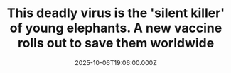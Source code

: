 ---
title: "This deadly virus is the 'silent killer' of young elephants. A new vaccine rolls out to save them worldwide"
date: 2025-10-06T19:06:00.000Z
category: Human Kindness
externalLink: "https://www.goodgoodgood.co/articles/asian-elephants-herpes-vaccine-cure"
image: ""
excerpt: "The world’s first elephant vaccine is a critical turning point for the endangered Asian elephant.…"
---